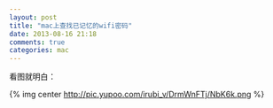 ```yaml
---
layout: post
title: "mac上查找已记忆的wifi密码"
date: 2013-08-16 21:18
comments: true
categories: mac
---
```


看图就明白：

{% img center http://pic.yupoo.com/irubi_v/DrmWnFTj/NbK6k.png %}